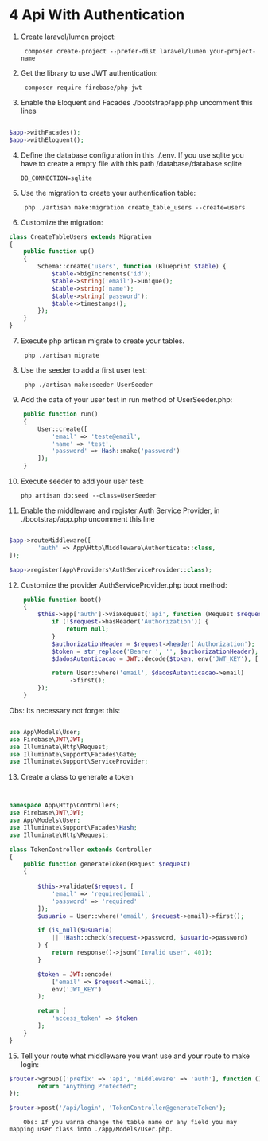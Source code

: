 # 4 Api With Authentication

1. Create laravel/lumen project: 

        composer create-project --prefer-dist laravel/lumen your-project-name

        
2. Get the library to use JWT authentication:

        composer require firebase/php-jwt


3. Enable the Eloquent and Facades  ./bootstrap/app.php uncomment this lines  
```php

$app->withFacades();
$app->withEloquent();


```


4.  Define the database configuration in this ./.env. If you use sqlite you have to create a empty file with this path /database/database.sqlite
    
        DB_CONNECTION=sqlite

5. Use the migration to create your authentication table: 

        php ./artisan make:migration create_table_users --create=users

6. Customize the migration: 

```php
class CreateTableUsers extends Migration
{
    public function up()
    {
        Schema::create('users', function (Blueprint $table) {
            $table->bigIncrements('id');
            $table->string('email')->unique();
            $table->string('name');
            $table->string('password');
            $table->timestamps();
        });
    }        
}
```
7. Execute php artisan migrate to create your tables.  

        php ./artisan migrate


8. Use the seeder to add a first user test:

        php ./artisan make:seeder UserSeeder


9. Add the data of your user test in run method of UserSeeder.php:

```php     
    public function run()
    {
        User::create([
            'email' => 'teste@email',
            'name' => 'test',
            'password' => Hash::make('password')
        ]);
    }
```

10. Execute seeder to add your user test: 

        php artisan db:seed --class=UserSeeder
        


11. Enable the middleware and register Auth Service Provider, in ./bootstrap/app.php uncomment this line  
```php

$app->routeMiddleware([
        'auth' => App\Http\Middleware\Authenticate::class,
]);

$app->register(App\Providers\AuthServiceProvider::class);

```

12. Customize the provider AuthServiceProvider.php boot method: 

```php    
    public function boot()
    {
        $this->app['auth']->viaRequest('api', function (Request $request) {
            if (!$request->hasHeader('Authorization')) {
                return null;
            }
            $authorizationHeader = $request->header('Authorization');
            $token = str_replace('Bearer ', '', $authorizationHeader);
            $dadosAutenticacao = JWT::decode($token, env('JWT_KEY'), ['HS256']);

            return User::where('email', $dadosAutenticacao->email)
                 ->first();
        });
    }
```
Obs: Its necessary not forget this: 
```php    

use App\Models\User;
use Firebase\JWT\JWT;
use Illuminate\Http\Request;
use Illuminate\Support\Facades\Gate;
use Illuminate\Support\ServiceProvider;

```
13. Create a class to generate a token 
```php


namespace App\Http\Controllers;
use Firebase\JWT\JWT;
use App\Models\User;
use Illuminate\Support\Facades\Hash;
use Illuminate\Http\Request;

class TokenController extends Controller
{
    public function generateToken(Request $request)
    {
        
        $this->validate($request, [
            'email' => 'required|email',
            'password' => 'required'
        ]);
        $usuario = User::where('email', $request->email)->first();

        if (is_null($usuario)
            || !Hash::check($request->password, $usuario->password)
        ) {
            return response()->json('Invalid user', 401);
        }

        $token = JWT::encode(
            ['email' => $request->email],
            env('JWT_KEY')
        );

        return [
            'access_token' => $token
        ];
    }
}

```

15. Tell your route what middleware you want use and your route to make login: 

```php
$router->group(['prefix' => 'api', 'middleware' => 'auth'], function () use ($router) {
        return "Anything Protected";
});

$router->post('/api/login', 'TokenController@generateToken');
```
        Obs: If you wanna change the table name or any field you may mapping user class into ./app/Models/User.php. 






